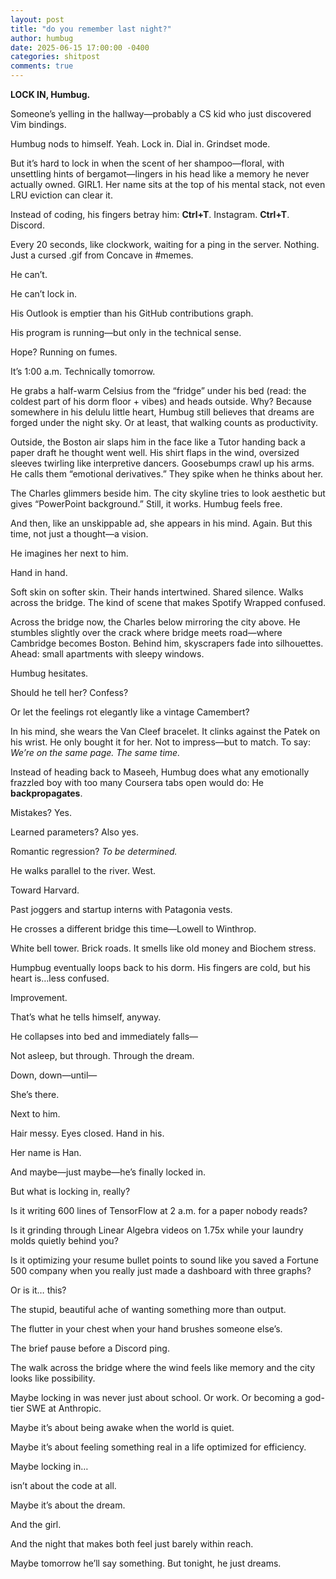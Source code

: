 ```yaml
---
layout: post
title: "do you remember last night?"
author: humbug
date: 2025-06-15 17:00:00 -0400
categories: shitpost
comments: true
---
```


**LOCK IN, Humbug.**

Someone’s yelling in the hallway—probably a CS kid who just discovered Vim bindings.

Humbug nods to himself. Yeah. Lock in. Dial in. Grindset mode.

But it’s hard to lock in when the scent of her shampoo—floral, with unsettling hints of bergamot—lingers in his head like a memory he never actually owned. GIRL1. Her name sits at the top of his mental stack, not even LRU eviction can clear it.

Instead of coding, his fingers betray him: **Ctrl+T**. Instagram. **Ctrl+T**. Discord. 

Every 20 seconds, like clockwork, waiting for a ping in the server. Nothing. Just a cursed .gif from Concave in #memes.

He can’t.

He can’t lock in.

His Outlook is emptier than his GitHub contributions graph.

His program is running—but only in the technical sense.

Hope? Running on fumes.

It’s 1:00 a.m. Technically tomorrow.

He grabs a half-warm Celsius from the “fridge” under his bed (read: the coldest part of his dorm floor + vibes) and heads outside.
Why? Because somewhere in his delulu little heart, Humbug still believes that dreams are forged under the night sky. Or at least, that walking counts as productivity.

Outside, the Boston air slaps him in the face like a Tutor handing back a paper draft he thought went well. His shirt flaps in the wind, oversized sleeves twirling like interpretive dancers. Goosebumps crawl up his arms. He calls them “emotional derivatives.” They spike when he thinks about her.

The Charles glimmers beside him. The city skyline tries to look aesthetic but gives “PowerPoint background.” Still, it works. Humbug feels free.

And then, like an unskippable ad, she appears in his mind. Again. But this time, not just a thought—a vision.

He imagines her next to him.

Hand in hand.

Soft skin on softer skin. Their hands intertwined. Shared silence. Walks across the bridge. The kind of scene that makes Spotify Wrapped confused.

Across the bridge now, the Charles below mirroring the city above. He stumbles slightly over the crack where bridge meets road—where Cambridge becomes Boston. Behind him, skyscrapers fade into silhouettes. Ahead: small apartments with sleepy windows.

Humbug hesitates.

Should he tell her? Confess?

Or let the feelings rot elegantly like a vintage Camembert?

In his mind, she wears the Van Cleef bracelet. It clinks against the Patek on his wrist. He only bought it for her. Not to impress—but to match. To say: *We’re on the same page. The same time.*

Instead of heading back to Maseeh, Humbug does what any emotionally frazzled boy with too many Coursera tabs open would do:
He **backpropagates**.

Mistakes? Yes.

Learned parameters? Also yes.

Romantic regression? *To be determined.*

He walks parallel to the river. West.

Toward Harvard.

Past joggers and startup interns with Patagonia vests.

He crosses a different bridge this time—Lowell to Winthrop.

White bell tower. Brick roads. It smells like old money and Biochem stress.

Humpbug eventually loops back to his dorm. His fingers are cold, but his heart is…less confused.

Improvement.

That’s what he tells himself, anyway.

He collapses into bed and immediately falls—

Not asleep, but through. Through the dream.

Down, down—until—



She’s there.

Next to him.

Hair messy. Eyes closed. Hand in his.

Her name is Han.

And maybe—just maybe—he’s finally locked in.

But what is locking in, really?

Is it writing 600 lines of TensorFlow at 2 a.m. for a paper nobody reads?

Is it grinding through Linear Algebra videos on 1.75x while your laundry molds quietly behind you?

Is it optimizing your resume bullet points to sound like you saved a Fortune 500 company when you really just made a dashboard with three graphs?

Or is it… this?

The stupid, beautiful ache of wanting something more than output.

The flutter in your chest when your hand brushes someone else’s.

The brief pause before a Discord ping.

The walk across the bridge where the wind feels like memory and the city looks like possibility.

Maybe locking in was never just about school. Or work. Or becoming a god-tier SWE at Anthropic.

Maybe it’s about being awake when the world is quiet.

Maybe it’s about feeling something real in a life optimized for efficiency.

Maybe locking in…

isn’t about the code at all.




Maybe it’s about the dream.

And the girl.

And the night that makes both feel just barely within reach.


Maybe tomorrow he’ll say something. But tonight, he just dreams.
